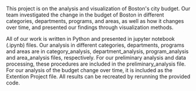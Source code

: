 This project is on the analysis and visualization of Boston's city budget. Our team investigated the change in the budget of Boston in different categories, departments, programs, and areas, as well as how it changes over time, and presented our findings through visualization methods.

All of our work is written in Python and presented in jupyter notebook (.ipynb) files. Our analysis in different categories, departments, programs and areas are in category_analysis, department_analysis, program_analysis and area_analysis files, respectively. For our preliminary analysis and data processing, these procedures are included in the preliminary_analysis file. For our analysis of the budget change over time, it is included as the Extention Project file. All results can be recreated by rerunning the provided code.


